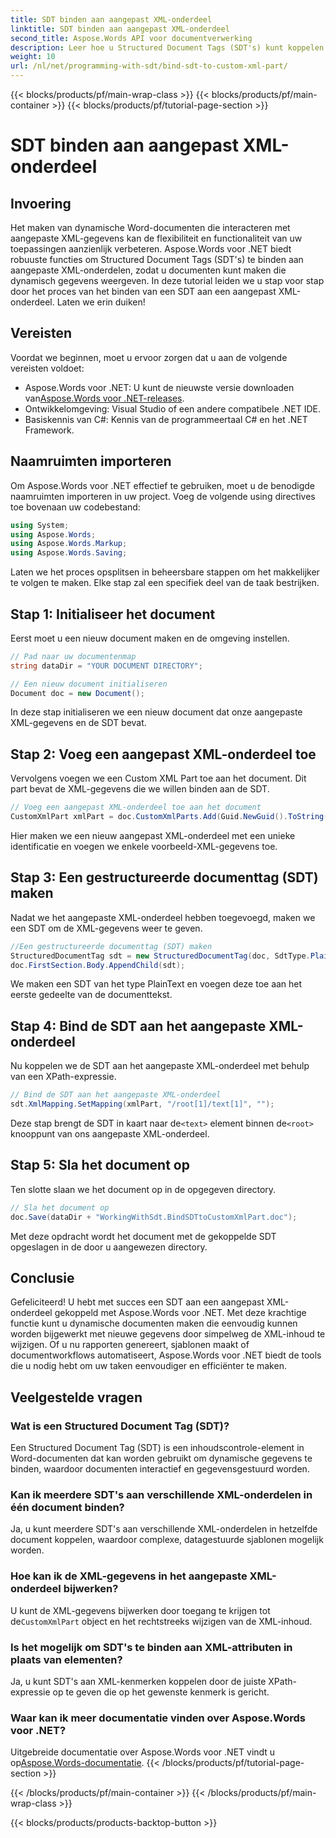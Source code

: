 ```yaml
---
title: SDT binden aan aangepast XML-onderdeel
linktitle: SDT binden aan aangepast XML-onderdeel
second_title: Aspose.Words API voor documentverwerking
description: Leer hoe u Structured Document Tags (SDT's) kunt koppelen aan aangepaste XML-onderdelen in Word-documenten met behulp van Aspose.Words voor .NET met deze stapsgewijze zelfstudie.
weight: 10
url: /nl/net/programming-with-sdt/bind-sdt-to-custom-xml-part/
---
```


{{< blocks/products/pf/main-wrap-class >}}
{{< blocks/products/pf/main-container >}}
{{< blocks/products/pf/tutorial-page-section >}}

# SDT binden aan aangepast XML-onderdeel

## Invoering

Het maken van dynamische Word-documenten die interacteren met aangepaste XML-gegevens kan de flexibiliteit en functionaliteit van uw toepassingen aanzienlijk verbeteren. Aspose.Words voor .NET biedt robuuste functies om Structured Document Tags (SDT's) te binden aan aangepaste XML-onderdelen, zodat u documenten kunt maken die dynamisch gegevens weergeven. In deze tutorial leiden we u stap voor stap door het proces van het binden van een SDT aan een aangepast XML-onderdeel. Laten we erin duiken!

## Vereisten

Voordat we beginnen, moet u ervoor zorgen dat u aan de volgende vereisten voldoet:

-  Aspose.Words voor .NET: U kunt de nieuwste versie downloaden van[Aspose.Words voor .NET-releases](https://releases.aspose.com/words/net/).
- Ontwikkelomgeving: Visual Studio of een andere compatibele .NET IDE.
- Basiskennis van C#: Kennis van de programmeertaal C# en het .NET Framework.

## Naamruimten importeren

Om Aspose.Words voor .NET effectief te gebruiken, moet u de benodigde naamruimten importeren in uw project. Voeg de volgende using directives toe bovenaan uw codebestand:

```csharp
using System;
using Aspose.Words;
using Aspose.Words.Markup;
using Aspose.Words.Saving;
```

Laten we het proces opsplitsen in beheersbare stappen om het makkelijker te volgen te maken. Elke stap zal een specifiek deel van de taak bestrijken.

## Stap 1: Initialiseer het document

Eerst moet u een nieuw document maken en de omgeving instellen.

```csharp
// Pad naar uw documentenmap
string dataDir = "YOUR DOCUMENT DIRECTORY";

// Een nieuw document initialiseren
Document doc = new Document();
```

In deze stap initialiseren we een nieuw document dat onze aangepaste XML-gegevens en de SDT bevat.

## Stap 2: Voeg een aangepast XML-onderdeel toe

Vervolgens voegen we een Custom XML Part toe aan het document. Dit part bevat de XML-gegevens die we willen binden aan de SDT.

```csharp
// Voeg een aangepast XML-onderdeel toe aan het document
CustomXmlPart xmlPart = doc.CustomXmlParts.Add(Guid.NewGuid().ToString("B"), "<root><text>Hello, World!</text></root>");
```

Hier maken we een nieuw aangepast XML-onderdeel met een unieke identificatie en voegen we enkele voorbeeld-XML-gegevens toe.

## Stap 3: Een gestructureerde documenttag (SDT) maken

Nadat we het aangepaste XML-onderdeel hebben toegevoegd, maken we een SDT om de XML-gegevens weer te geven.

```csharp
//Een gestructureerde documenttag (SDT) maken
StructuredDocumentTag sdt = new StructuredDocumentTag(doc, SdtType.PlainText, MarkupLevel.Block);
doc.FirstSection.Body.AppendChild(sdt);
```

We maken een SDT van het type PlainText en voegen deze toe aan het eerste gedeelte van de documenttekst.

## Stap 4: Bind de SDT aan het aangepaste XML-onderdeel

Nu koppelen we de SDT aan het aangepaste XML-onderdeel met behulp van een XPath-expressie.

```csharp
// Bind de SDT aan het aangepaste XML-onderdeel
sdt.XmlMapping.SetMapping(xmlPart, "/root[1]/text[1]", "");
```

 Deze stap brengt de SDT in kaart naar de`<text>` element binnen de`<root>` knooppunt van ons aangepaste XML-onderdeel.

## Stap 5: Sla het document op

Ten slotte slaan we het document op in de opgegeven directory.

```csharp
// Sla het document op
doc.Save(dataDir + "WorkingWithSdt.BindSDTtoCustomXmlPart.doc");
```

Met deze opdracht wordt het document met de gekoppelde SDT opgeslagen in de door u aangewezen directory.

## Conclusie

Gefeliciteerd! U hebt met succes een SDT aan een aangepast XML-onderdeel gekoppeld met Aspose.Words voor .NET. Met deze krachtige functie kunt u dynamische documenten maken die eenvoudig kunnen worden bijgewerkt met nieuwe gegevens door simpelweg de XML-inhoud te wijzigen. Of u nu rapporten genereert, sjablonen maakt of documentworkflows automatiseert, Aspose.Words voor .NET biedt de tools die u nodig hebt om uw taken eenvoudiger en efficiënter te maken.

## Veelgestelde vragen

### Wat is een Structured Document Tag (SDT)?
Een Structured Document Tag (SDT) is een inhoudscontrole-element in Word-documenten dat kan worden gebruikt om dynamische gegevens te binden, waardoor documenten interactief en gegevensgestuurd worden.

### Kan ik meerdere SDT's aan verschillende XML-onderdelen in één document binden?
Ja, u kunt meerdere SDT's aan verschillende XML-onderdelen in hetzelfde document koppelen, waardoor complexe, datagestuurde sjablonen mogelijk worden.

### Hoe kan ik de XML-gegevens in het aangepaste XML-onderdeel bijwerken?
 U kunt de XML-gegevens bijwerken door toegang te krijgen tot de`CustomXmlPart` object en het rechtstreeks wijzigen van de XML-inhoud.

### Is het mogelijk om SDT's te binden aan XML-attributen in plaats van elementen?
Ja, u kunt SDT's aan XML-kenmerken koppelen door de juiste XPath-expressie op te geven die op het gewenste kenmerk is gericht.

### Waar kan ik meer documentatie vinden over Aspose.Words voor .NET?
 Uitgebreide documentatie over Aspose.Words voor .NET vindt u op[Aspose.Words-documentatie](https://reference.aspose.com/words/net/).
{{< /blocks/products/pf/tutorial-page-section >}}

{{< /blocks/products/pf/main-container >}}
{{< /blocks/products/pf/main-wrap-class >}}

{{< blocks/products/products-backtop-button >}}
